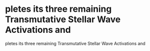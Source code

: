# pletes its three remaining Transmutative Stellar Wave Activations and

pletes its three remaining Transmutative Stellar Wave Activations and